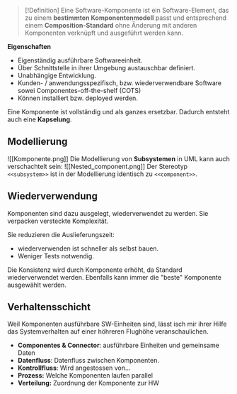 >[!Definition]
>Eine Software-Komponente ist ein Software-Element, das zu einem **bestimmten Komponentenmodell** passt und entsprechend einem **Composition-Standard** ohne Änderung mit anderen Komponenten verknüpft und ausgeführt werden kann.

**Eigenschaften**
- Eigenständig ausführbare Softwareeinheit.
- Über Schnittstelle in ihrer Umgebung austauschbar definiert.
- Unabhängige Entwicklung.
- Kunden- / anwendungsspezifisch, bzw. wiederverwendbare Software sowei Componentes-off-the-shelf (COTS)
- Können installiert bzw. deployed werden.

Eine Komponente ist vollständig und als ganzes ersetzbar. Dadurch entsteht auch eine **Kapselung**.
## Modellierung
![[Komponente.png]]
Die Modellierung von **Subsystemen** in UML kann auch verschachtelt sein:
![[Nested_component.png]]
Der Stereotyp `<<subsystem>>` ist in der Modellierung identisch zu `<<component>>`.

## Wiederverwendung
Komponenten sind dazu ausgelegt, wiederverwendet zu werden. Sie verpacken versteckte Komplexität.

Sie reduzieren die Auslieferungszeit:
- wiederverwenden ist schneller als selbst bauen.
- Weniger Tests notwendig.

Die Konsistenz wird durch Komponente erhöht, da Standard wiederverwendet werden. Ebenfalls kann immer die "beste" Komponente ausgewählt werden.

## Verhaltensschicht
Weil Komponenten ausführbare SW-Einheiten sind, lässt isch mir ihrer Hilfe das Systemverhalten auf einer höhreren Flughöhe veranschaulichen.
- **Componentes & Connector**: ausführbare Einheiten und gemeinsame Daten
- **Datenfluss**: Datenfluss zwischen Komponenten.
- **Kontrollfluss**: Wird angestossen von...
- **Prozess:** Welche Komponenten laufen parallel
- **Verteilung:** Zuordnung der Komponente zur HW
